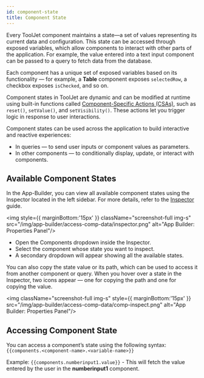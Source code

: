 ```yaml
---
id: component-state
title: Component State
---
```


Every ToolJet component maintains a state—a set of values representing its current data and configuration. This state can be accessed through exposed variables, which allow components to interact with other parts of the application. For example, the value entered into a text input component can be passed to a query to fetch data from the database.

Each component has a unique set of exposed variables based on its functionality — for example, a **Table** component exposes `selectedRow`, a checkbox exposes `isChecked`, and so on. 

Component states in ToolJet are dynamic and can be modified at runtime using built-in functions called [Component-Specific Actions (CSAs)](/docs/beta/app-builder/events/use-case/csa), such as `reset()`, `setValue()`, and `setVisibility()`. These actions let you trigger logic in response to user interactions. 

Component states can be used across the application to build interactive and reactive experiences:
- In queries — to send user inputs or component values as parameters.
- In other components — to conditionally display, update, or interact with components.

## Available Component States

In the App-Builder, you can view all available component states using the Inspector located in the left sidebar. For more details, refer to the [Inspector](/docs/beta/app-builder/debugging/inspector) guide.

<img style={{ marginBottom:'15px' }} className="screenshot-full img-s" src="/img/app-builder/access-comp-data/inspector.png" alt="App Builder: Properties Panel"/>

- Open the Components dropdown inside the Inspector.
- Select the component whose state you want to inspect.
- A secondary dropdown will appear showing all the available states.

You can also copy the state value or its path, which can be used to access it from another component or query. When you hover over a state in the Inspector, two icons appear — one for copying the path and one for copying the value.

<img className="screenshot-full img-s" style={{ marginBottom:'15px' }} src="/img/app-builder/access-comp-data/comp-inspect.png" alt="App Builder: Properties Panel"/>

## Accessing Component State

You can access a component’s state using the following syntax: <br/>
`{{components.<component-name>.<variable-name>}}`

Example: `{{components.numberinput1.value}}` - This will fetch the value entered by the user in the **numberinput1** component.


